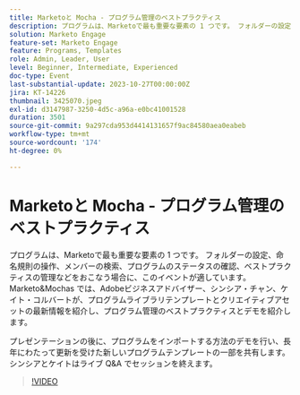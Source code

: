 ```yaml
---
title: Marketoと Mocha - プログラム管理のベストプラクティス
description: プログラムは、Marketoで最も重要な要素の 1 つです。 フォルダーの設定、命名規則の操作、メンバーの検索、プログラムのステータスの確認などを行う場合でも、ベストプラクティスの管理に関心がある場合でも、  プログラムライブラリテンプレートとクリエイティブアセットの最新の更新、プログラム管理のベストプラクティスの共有、デモ。
solution: Marketo Engage
feature-set: Marketo Engage
feature: Programs, Templates
role: Admin, Leader, User
level: Beginner, Intermediate, Experienced
doc-type: Event
last-substantial-update: 2023-10-27T00:00:00Z
jira: KT-14226
thumbnail: 3425070.jpeg
exl-id: d3147987-3250-4d5c-a96a-e0bc41001528
duration: 3501
source-git-commit: 9a297cda953d4414131657f9ac84580aea0eabeb
workflow-type: tm+mt
source-wordcount: '174'
ht-degree: 0%

---
```


# Marketoと Mocha - プログラム管理のベストプラクティス

プログラムは、Marketoで最も重要な要素の 1 つです。 フォルダーの設定、命名規則の操作、メンバーの検索、プログラムのステータスの確認、ベストプラクティスの管理などをおこなう場合に、このイベントが適しています。 Marketo&amp;Mochas では、Adobeビジネスアドバイザー、シンシア・チャン、ケイト・コルバートが、プログラムライブラリテンプレートとクリエイティブアセットの最新情報を紹介し、プログラム管理のベストプラクティスとデモを紹介します。

プレゼンテーションの後に、プログラムをインポートする方法のデモを行い、長年にわたって更新を受けた新しいプログラムテンプレートの一部を共有します。 シンシアとケイトはライブ Q&amp;A でセッションを終えます。

>[!VIDEO](https://video.tv.adobe.com/v/3425070/?learn=on)
